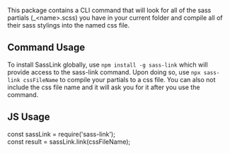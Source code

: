 This package contains a CLI command that will look for all of the sass partials (_\<name\>.scss) you have in your current folder and compile all of their sass stylings into the named css file.
<h2>Command Usage</h2>
To install SassLink globally, use <code>npm install -g sass-link</code> which will provide access to the sass-link command. Upon doing so, use <code>npx sass-link cssFileName</code> to compile your partials to a css file. You can also not include the css file name and it will ask you for it after you use the command.
<h2>JS Usage</h2>
const sassLink = require('sass-link');
<br/>
const result = sassLink.link(cssFileName);
